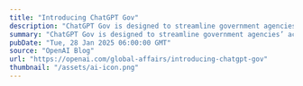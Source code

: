 ```yaml
---
title: "Introducing ChatGPT Gov"
description: "ChatGPT Gov is designed to streamline government agencies’ access to OpenAI’s frontier models."
summary: "ChatGPT Gov is designed to streamline government agencies’ access to OpenAI’s frontier models."
pubDate: "Tue, 28 Jan 2025 06:00:00 GMT"
source: "OpenAI Blog"
url: "https://openai.com/global-affairs/introducing-chatgpt-gov"
thumbnail: "/assets/ai-icon.png"
---
```


